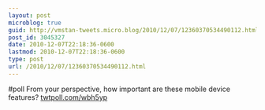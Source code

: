 ```yaml
---
layout: post
microblog: true
guid: http://vmstan-tweets.micro.blog/2010/12/07/12360370534490112.html
post_id: 3045327
date: 2010-12-07T22:18:36-0600
lastmod: 2010-12-07T22:18:36-0600
type: post
url: /2010/12/07/12360370534490112.html
---
```

#poll From your perspective, how important are these mobile device features? [twtpoll.com/wbh5yp](http://twtpoll.com/wbh5yp)
